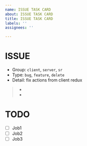 ```yaml
---
name: ISSUE TASK CARD
about: ISSUE TASK CARD
title: ISSUE TASK CARD
labels: ''
assignees: ''

---
```


# ISSUE
* Group: `client`, `server`, `sr`
* Type: `bug`, `feature`, `delete`
* Detail: fix actions from client redux
> - 
> - 
# TODO
 - [ ] Job1
 - [ ] Job2
-  [ ] Job3
